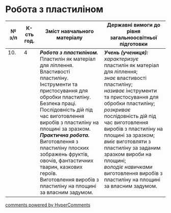 <div id="hypercomments_widget" class="js-hypercomments-widget invisible"></div>

# Робота з пластиліном

<table>
  <tr>
    <td width="10%" align="center"><b>№ з/п</b></td>
    <td width="10%" align="center"><b>К-сть год.</b></td>
    <td width="40%" align="center"><b>Зміст навчального матеріалу</b></td>
    <td width="60%" align="center"><b>Державні вимоги до рівня загальноосвітньої підготовки</b></td>
  </tr>
<tbody>
  <tr>
    <td width="10%" style="vertical-align:top !important;">
10.</td>
    <td width="10%" style="vertical-align:top !important;">
4</td>
    <td width="40%" style="vertical-align:top !important;">
<b><i>Робота з пластиліном.</i></b> Пластилін як матеріал для ліплення. Властивості пластиліну. Інструменти та пристосування для обробки пластиліну. Безпека праці. Послідовність дій під час виготовлення виробів з пластиліну на площині за зразком.<br>
<b><i>Практична робота.</i></b> Виготовлення з пластиліну плоских зображень фруктів, овочів, фантастичних тварин, казкових героїв.<br>
Виготовлення виробів з пластиліну на площині за власним задумом.<br></td>
    <td width="60%" style="vertical-align:top !important;">
<i><b>Учень (учениця):</b></i><br>
<i>характеризує</i> пластилін як матеріал для ліплення;<br>
<i>знає</i> властивості пластиліну;<br>
<i>називає</i> інструменти та пристосування для обробки пластиліну;<br>
<i>розкриває</i> послідовність дій під час виготовлення виробів з пластиліну на площині за зразком;<br>
<i>вміє</i> виготовляти з пластиліну за заданим зразком вироби на площині;<br>
<i>володіє навичками</i> виготовлення виробів з пластиліну на площині за власним задумом.<br>
</td>
  </tr>
</tbody>
</table>

<div class="js-hypercomments-container">
<a href="http://hypercomments.com" class="hc-link" title="comments widget">comments powered by HyperComments</a>
</div>